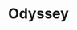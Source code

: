 ---
title: "Odyssey"
address: "The Odyssey Trust, 2 Queens Quay, Belfast, Co. Antrim, BT3 9QQ"
tel: "028 9045 1055"
county: "Antrim"
category: "Zoos And Aquariums"
type: "Content"
lat: "054.6026770000"
lng: "-005.9177500000"
---